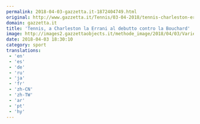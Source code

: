 ```yaml
---
permalink: 2018-04-03-gazzetta.it-1872404749.html
original: http://www.gazzetta.it/Tennis/03-04-2018/tennis-charleston-errani-debutto-contro-bouchard-260238327298.shtml
domain: gazzetta.it
title: 'Tennis, a Charleston la Errani al debutto contro la Bouchard'
image: http://images2.gazzettaobjects.it/methode_image/2018/04/03/Varie/Foto%20Varie%20-%20Trattate/f3823df2b78a296c39591b0be29e7c33_169_xl.jpg
date: 2018-04-03 18:30:10
category: sport
translations: 
 - 'en'
 - 'es'
 - 'de'
 - 'ru'
 - 'ja'
 - 'fr'
 - 'zh-CN'
 - 'zh-TW'
 - 'ar'
 - 'pt'
 - 'hy'
---
```


